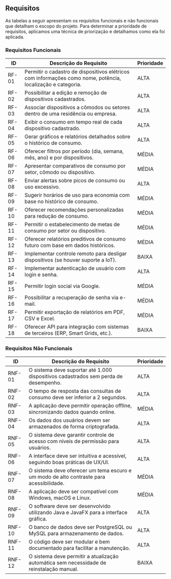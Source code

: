 ## Requisitos

As tabelas a seguir apresentam os requisitos funcionais e não funcionais que detalham o escopo do projeto. Para determinar a prioridade de requisitos, aplicamos uma técnica de priorização e detalhamos como ela foi aplicada.

### Requisitos Funcionais

|ID    | Descrição do Requisito  | Prioridade |
|------|-------------------------|------------|
|RF-01| Permitir o cadastro de dispositivos elétricos com informações como nome, potência, localização e categoria. | ALTA |
|RF-02| Possibilitar a edição e remoção de dispositivos cadastrados. | ALTA | 
|RF-03| Associar dispositivos a cômodos ou setores dentro de uma residência ou empresa. | ALTA |
|RF-04| Exibir o consumo em tempo real de cada dispositivo cadastrado. | ALTA |
|RF-05| Gerar gráficos e relatórios detalhados sobre o histórico de consumo. | ALTA |
|RF-06| Oferecer filtros por período (dia, semana, mês, ano) e por dispositivos. | MÉDIA |
|RF-07| Apresentar comparativos de consumo por setor, cômodo ou dispositivo. | MÉDIA |
|RF-08| Enviar alertas sobre picos de consumo ou uso excessivo. | ALTA |
|RF-09| Sugerir horários de uso para economia com base no histórico de consumo. | MÉDIA |
|RF-10| Oferecer recomendações personalizadas para redução de consumo. | MÉDIA |
|RF-11| Permitir o estabelecimento de metas de consumo por setor ou dispositivo. | MÉDIA |
|RF-12| Oferecer relatórios preditivos de consumo futuro com base em dados históricos. | MÉDIA |
|RF-13| Implementar controle remoto para desligar dispositivos (se houver suporte a IoT). | BAIXA |
|RF-14| Implementar autenticação de usuário com login e senha. | ALTA |
|RF-15| Permitir login social via Google. | MÉDIA |
|RF-16| Possibilitar a recuperação de senha via e-mail. | MÉDIA |
|RF-17| Permitir exportação de relatórios em PDF, CSV e Excel. | MÉDIA |
|RF-18| Oferecer API para integração com sistemas de terceiros (ERP, Smart Grids, etc.).  | BAIXA |

### Requisitos Não Funcionais

|ID     | Descrição do Requisito  | Prioridade |
|-------|-------------------------|------------|
|RNF-01| O sistema deve suportar até 1.000 dispositivos cadastrados sem perda de desempenho. | ALTA | 
|RNF-02| O tempo de resposta das consultas de consumo deve ser inferior a 2 segundos. | ALTA | 
|RNF-03| A aplicação deve permitir operação offline, sincronizando dados quando online. | MÉDIA | 
|RNF-04| Os dados dos usuários devem ser armazenados de forma criptografada. | ALTA |
|RNF-05| O sistema deve garantir controle de acesso com níveis de permissão para usuários. | ALTA |
|RNF-06| A interface deve ser intuitiva e acessível, seguindo boas práticas de UX/UI. | ALTA | 
|RNF-07| O sistema deve oferecer um tema escuro e um modo de alto contraste para acessibilidade. | MÉDIA | 
|RNF-08| A aplicação deve ser compatível com Windows, macOS e Linux. | MÉDIA | 
|RNF-09| O software deve ser desenvolvido utilizando Java e JavaFX para a interface gráfica. | ALTA | 
|RNF-10| O banco de dados deve ser PostgreSQL ou MySQL para armazenamento de dados. | ALTA | 
|RNF-11| O código deve ser modular e bem documentado para facilitar a manutenção. | ALTA | 
|RNF-12| O sistema deve permitir a atualização automática sem necessidade de reinstalação manual. | BAIXA | 
